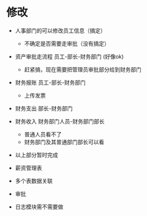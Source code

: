 

# 修改

[//]: # (更改财务部门的level&#40;&#41;)

[//]: # (- 员工信息的分级展示)
- 人事部门的可以修改员工信息（搞定）
  - 不确定是否需要走审批（没有搞定）
- 资产审批走流程 员工-部长-财务部门  (好像ok)
  - 赶紧搞，现在需要把管理员审批部分给到财务部门

- 财务报账 员工-部长-财务部门
  - 上传发票
- 财务支出 部长-财务部门
- 财务收入 财务部门人员-财务部门部长
  - 普通人员看不了
  - 财务部门及其普通部门部长可以看

- 以上部分暂时完成
- 薪资管理表


- 多个表数据关联
- 审批
- 日志模块需不需要做